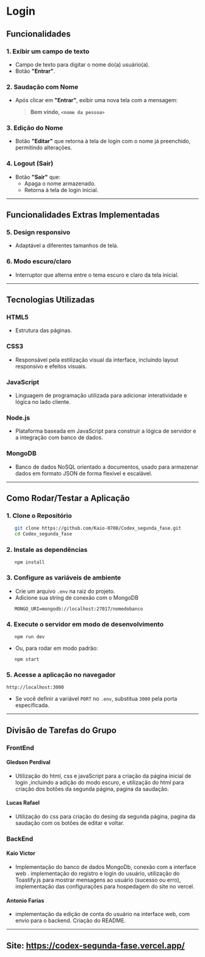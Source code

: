 # Login

## Funcionalidades

### 1. Exibir um campo de texto

- Campo de texto para digitar o nome do(a) usuário(a).
- Botão **"Entrar"**.

### 2. Saudação com Nome

- Após clicar em **"Entrar"**, exibir uma nova tela com a mensagem:
  > **Bem vindo, `<nome da pessoa>`**

### 3. Edição do Nome

- Botão **"Editar"** que retorna à tela de login com o nome já preenchido, permitindo alterações.

### 4. Logout (Sair)

- Botão **"Sair"** que:
  - Apaga o nome armazenado.
  - Retorna à tela de login inicial.

---

## Funcionalidades Extras Implementadas

### 5. Design responsivo

- Adaptável a diferentes tamanhos de tela.

### 6. Modo escuro/claro

- Interruptor que alterna entre o tema escuro e claro da tela inicial. 

---

## Tecnologias Utilizadas

### HTML5

- Estrutura das páginas.

### CSS3

- Responsável pela estilização visual da interface, incluindo layout responsivo e efeitos visuais.

### JavaScript

- Linguagem de programação utilizada para adicionar interatividade e lógica no lado cliente.

### Node.js

- Plataforma baseada em JavaScript para construir a lógica de servidor e a integração com banco de dados.

### MongoDB

- Banco de dados NoSQL orientado a documentos, usado para armazenar dados em formato JSON de forma flexível e escalável.

---

## Como Rodar/Testar a Aplicação

### 1. Clone o Repositório

```bash
   git clone https://github.com/Kaio-0708/Codex_segunda_fase.git
   cd Codex_segunda_fase
```
### 2. Instale as dependências

```
   npm install
```

### 3. Configure as variáveis de ambiente

- Crie um arquivo ```.env``` na raiz do projeto.
- Adicione sua string de conexão com o MongoDB

```env
   MONGO_URI=mongodb://localhost:27017/nomedobanco
```

### 4. Execute o servidor em modo de desenvolvimento

```
   npm run dev
```

- Ou, para rodar em modo padrão:

```
   npm start
```

### 5. Acesse a aplicação no navegador

```
http://localhost:3000

```
- Se você definir a variável ```PORT``` no ```.env```, substitua ```3000``` pela porta especificada.

---

## Divisão de Tarefas do Grupo

### FrontEnd

#### Gledson Perdival

- Utilização do html, css e javaScript para a criação da página inicial de login ,incluindo a adição do modo escuro, e utilização do html para criação dos botões da segunda página, pagina da saudação.

#### Lucas Rafael

- Utilização do css para criação do desing da segunda página, pagina da saudação com os botões de editar e voltar.

### BackEnd

#### Kaio Victor
- Implementação do banco de dados MongoDb, conexão com a interface web . implementação do registro e login do usuário, utilização do Toastify.js para mostrar mensagens ao usuário (sucesso ou erro), implementação das configurações para hospedagem do site no vercel.

#### Antonio Farias
- implementação da edição de conta do usuário na interface web, com envio para o backend. Criação do README.

---

## Site: https://codex-segunda-fase.vercel.app/
